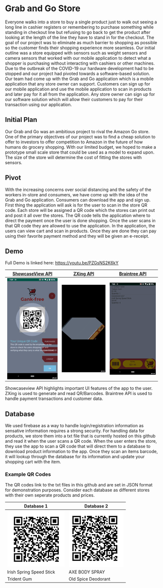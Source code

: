 # Grab and Go Store
Everyone walks into a store to buy a single product just to walk out seeing a long line in cashier registers or remembering to purchase 
something while standing in checkout line but refusing to go back to get the product after looking at the length of the line they have 
to stand in for the checkout. The goal of our project was to eliminate as much barrier to shopping as possible so the customer finds 
their shopping experience more seamless. Our initial outline was a store equipped with sensors such as weight sensors and camera sensors 
that worked with our mobile application to detect what a shopper is purchasing without interacting with cashiers or other machines. Due 
to the outbreak of the COVID-19 our hardware development had to be stopped and our project had pivoted towards a software-based solution. 
Our team had come up with the Grab and Go application which is a mobile application that any store owner can support. Customers can sign 
up for our mobile application and use the mobile application to scan in products and later pay for it all from the application. Any store 
owner can sign up for our software solution which will allow their customers to pay for their transaction using our application. 

## Initial Plan
Our Grab and Go was an ambitious project to rival the Amazon Go store. One of the primary objectives of our project was to find a 
cheap solution to offer to investors to offer competition to Amazon in the future of how humans do grocery shopping. With our 
limited budget, we hoped to make a prototype small scale store that could be used as a model to expand upon. The size of the store 
will determine the cost of fitting the stores with sensors. 

## Pivot
With the increasing concerns over social distancing and the safety of the workers in-store and consumers, we have come up with the 
idea of the Grab and Go application. Consumers can download the app and sign up. First thing the application will ask is for the 
user to scan in the store QR code. Each store will be assigned a QR code which the stores can print out and post it all over the stores. 
The QR code tells the application where to direct the payment once the user is done shopping. Once the user scans in that QR code they 
are allowed to use the application. In the application, the users can view cart and scan in products. Once they are done they can pay 
using their favorite payment method and they will be given an e-receipt.

## Demo
Full Demo is linked here: https://youtu.be/PZGsNS2K6kY

[ShowcaseView API](https://github.com/amlcurran/ShowcaseView) | [ZXing API](https://github.com/zxing/zxing) | [Braintree API](https://developers.braintreepayments.com/)
------------ | ------------- | ------------
![ShowcaseView](images/showcaseview_demo.gif) | ![ZXing](images/zxing_demo.gif) | ![Braintree](images/braintree_demo.gif)

Showcaseview API highlights important UI features of the app to the user. ZXing is used to generate and read QR/Barcodes. Braintree API is used to handle payment 
transactions and customer data.



## Database
We used firebase as a way to handle login/registration information as sensative information requires a strong security. For handling
data for products, we store them into a txt file that is currently hosted on this github and read it when the user scans a QR code.
When the user enters the store, they use the app to scan a QR code that will direct them to a database to download product information
to the app. Once they scan an items barcode, it will lookup through the database for its information and update your shopping cart with
the item.

### Example QR Codes
The QR codes link to the txt files in this github and are set in JSON format for demonstration purposes. Consider each database as
different stores with their own seperate products and prices.

Database 1 | Database 2
------------ | -------------
![Grocery Database 1](images/groceryitem1-QR.PNG) | ![Grocery Database 2](images/groceryitem2-QR.PNG)
Irish Spring Speed Stick | AXE BODY SPRAY
Trident Gum | Old Spice Deodorant
